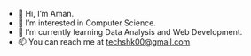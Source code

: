 - 👋 Hi, I’m Aman.
- 👀 I’m interested in Computer Science.
- 🌱 I’m currently learning Data Analysis and Web Development.
- 📫 You can reach me at <a href="mailto:techshk00@gmail.com">techshk00@gmail.com </a> 

<!---
techshk00/techshk00 is a ✨ special ✨ repository because its `README.md` (this file) appears on your GitHub profile.
You can click the Preview link to take a look at your changes.
--->
